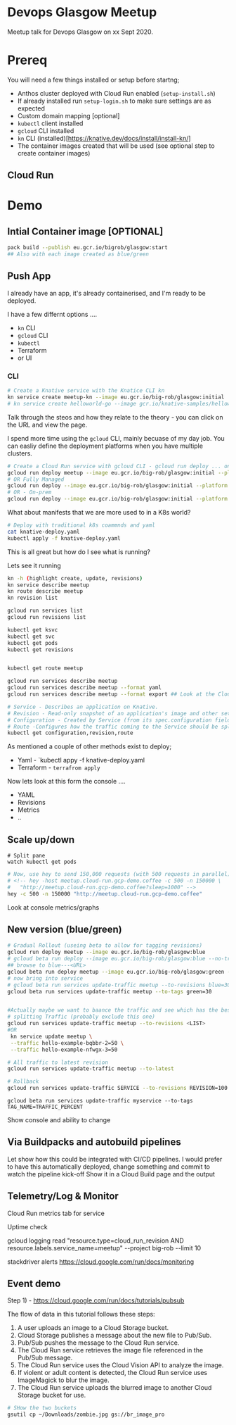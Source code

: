 # Devops Glasgow Meetup

Meetup talk for Devops Glasgow on xx Sept 2020.


# Prereq

You will need a few things installed or setup before startng;

* Anthos cluster deployed with Cloud Run enabled (`setup-install.sh`)
* If already installed run `setup-login.sh` to make sure settings are as expected
* Custom domain mapping [optional]
* `kubectl` client installed
* `gcloud` CLI installed 
* `kn` CLI (installed)[https://knative.dev/docs/install/install-kn/] 
* The container images created that will be used (see optional step to create container images)


## Cloud Run

# Demo

## Intial Container image [OPTIONAL]

```bash
pack build --publish eu.gcr.io/bigrob/glasgow:start
## Also with each image created as blue/green
```

## Push App

I already have an app, it's already containerised, and I'm ready to be deployed.

I have a few differnt options ....
* `kn` CLI
* `gcloud` CLI
* `kubectl`
* Terraform
* or UI 

### CLI

```bash
# Create a Knative service with the Knatice CLI kn
kn service create meetup-kn --image eu.gcr.io/big-rob/glasgow:initial
# kn service create helloworld-go --image gcr.io/knative-samples/helloworld-go --env TARGET="Go Sample v1"
```
Talk through the steos and how they relate to the theory - you can click on the URL and view the page. 

I spend more time using the `gcloud` CLI, mainly becuase of my day job. You can easliy define the deployment platforms when you have multiple clusters.

```bash
# Create a Cloud Run service with gcloud CLI - gcloud run deploy ... on Anthos
gcloud run deploy meetup --image eu.gcr.io/big-rob/glasgow:initial --platform gke 
# OR Fully Managed
gcloud run deploy --image eu.gcr.io/big-rob/glasgow:initial --platform managed
# OR - On-prem
gcloud run deploy --image eu.gcr.io/big-rob/glasgow:initial --platform kubernetes
```

What about manifests that we are more used to in a K8s world?

```bash
# Deploy with traditional k8s coammnds and yaml
cat knative-deploy.yaml
kubectl apply -f knative-deploy.yaml
```

This is all great but how do I see what is running?

Lets see it running

```bash
kn -h (highlight create, update, revisions)
kn service describe meetup
kn route describe meetup
kn revision list

gcloud run services list
gcloud run revisions list

kubectl get ksvc
kubectl get svc
kubectl get pods
kubectl get revisions


kubectl get route meetup 

gcloud run services describe meetup
gcloud run services describe meetup --format yaml
gcloud run services describe meetup --format export ## Look at the Cloud Run Console

```

```bash
# Service - Describes an application on Knative.
# Revision - Read-only snapshot of an application's image and other settings (created by Configuration).
# Configuration - Created by Service (from its spec.configuration field). It creates a new Revision when the revisionTemplate field changes.
# Route -Configures how the traffic coming to the Service should be split between Revisions.
kubectl get configuration,revision,route
```

As mentioned a couple of other methods exist to deploy;
* Yaml - `kubectl appy -f knative-deploy.yaml
* Terraform - `terrafrom apply`

Now lets look at this form the console ....
* YAML
* Revisions
* Metrics
* ..


<!-- ```
kubectl apply -f v1.yaml
kubectl get revisions

kubectl apply -f v2.yaml
kubectl get revisions

kubectl describe route canary
``` -->

<!-- https://cloud.google.com/cloud-build/docs/deploying-builds/deploy-cloud-run#anthos-on-google-cloud
` gcloud builds submit --tag eu.gcr.io/clijockey/glasgow` -->


## Scale up/down


```
# Split pane
watch kubectl get pods
```

```bash
# Now, use hey to send 150,000 requests (with 500 requests in parallel), each taking 1 second (leave this command running, as it will take a while to complete).
# <!-- hey -host meetup.cloud-run.gcp-demo.coffee -c 500 -n 150000 \
#   "http://meetup.cloud-run.gcp-demo.coffee?sleep=1000" -->
hey -c 500 -n 150000 "http://meetup.cloud-run.gcp-demo.coffee" 
```

Look at console metrics/graphs 

## New version (blue/green)



```bash
# Gradual Rollout (useing beta to allow for tagging revisions)
gcloud run deploy meetup --image eu.gcr.io/big-rob/glasgow:blue
# gcloud beta run deploy --image eu.gcr.io/big-rob/glasgow:blue --no-traffic --tag blue
## browse to blue---<URL>
gcloud beta run deploy meetup --image eu.gcr.io/big-rob/glasgow:green --no-traffic --tag green
# now bring into service
# gcloud beta run services update-traffic meetup --to-revisions blue=30
gcloud beta run services update-traffic meetup --to-tags green=30
```


```bash

#Actually maybe we want to baance the traffic and see which has the best impact?
# splitting Traffic (probably exclude this one)
gcloud run services update-traffic meetup --to-revisions <LIST>
#OR
 kn service update meetup \
 --traffic hello-example-bqbbr-2=50 \
 --traffic hello-example-nfwgx-3=50
```

```bash
# All traffic to latest revision
gcloud run services update-traffic meetup --to-latest
```

```bash
# Rollback
gcloud run services update-traffic SERVICE --to-revisions REVISION=100
```

`gcloud beta run services update-traffic myservice --to-tags TAG_NAME=TRAFFIC_PERCENT`

Show console and ability to change


## Via Buildpacks and autobuild pipelines

Let show how this could be integrated with CI/CD pipelines.
I would prefer to have this automatically deployed, change something and commit to watch the pipeline kick-off
Show it in a Cloud Build page and the output


## Telemetry/Log & Monitor

Cloud Run metrics tab for service

Uptime check

gcloud logging read "resource.type=cloud_run_revision AND resource.labels.service_name=meetup" --project big-rob --limit 10

stackdriver
alerts
https://cloud.google.com/run/docs/monitoring

## Event demo
Step 1) - https://cloud.google.com/run/docs/tutorials/pubsub

The flow of data in this tutorial follows these steps:
1) A user uploads an image to a Cloud Storage bucket.
2) Cloud Storage publishes a message about the new file to Pub/Sub.
3) Pub/Sub pushes the message to the Cloud Run service.
4) The Cloud Run service retrieves the image file referenced in the Pub/Sub message.
5) The Cloud Run service uses the Cloud Vision API to analyze the image.
6) If violent or adult content is detected, the Cloud Run service uses ImageMagick to blur the image.
7) The Cloud Run service uploads the blurred image to another Cloud Storage bucket for use.

```bash
# SHow the two buckets
gsutil cp ~/Downloads/zombie.jpg gs://br_image_pro                                                    ─╯

```